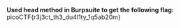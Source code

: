 **Used head method in Burpsuite to get the following flag:**
  picoCTF{r3j3ct_th3_du4l1ty_1q5ab20m}
